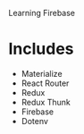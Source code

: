 Learning Firebase

# Includes

- Materialize
- React Router
- Redux
- Redux Thunk
- Firebase
- Dotenv
